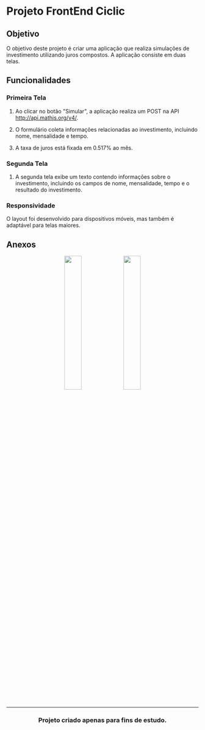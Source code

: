 # Projeto FrontEnd Ciclic

## Objetivo

O objetivo deste projeto é criar uma aplicação que realiza simulações de investimento utilizando juros compostos. A aplicação consiste em duas telas.

## Funcionalidades

### Primeira Tela

1. Ao clicar no botão "Simular", a aplicação realiza um POST na API http://api.mathjs.org/v4/.

2. O formulário coleta informações relacionadas ao investimento, incluindo nome, mensalidade e tempo.

3. A taxa de juros está fixada em 0.517% ao mês.

### Segunda Tela

1. A segunda tela exibe um texto contendo informações sobre o investimento, incluindo os campos de nome, mensalidade, tempo e o resultado do investimento.

### Responsividade

O layout foi desenvolvido para dispositivos móveis, mas também é adaptável para telas maiores.

## Anexos 

<div align="center">
  <img src="https://github.com/CesarCaus/Projeto-Frontend-Omnisaude/assets/133895328/38a4af87-3d9e-42d2-936a-67e428e67725" width="30%">
   <img src="https://github.com/CesarCaus/Projeto-Frontend-Omnisaude/assets/133895328/ebc2c73b-39e5-4a89-ad8f-15ad45395acd" width="30%">
</div>

<hr>

<div align="center"><h3>Projeto criado apenas para fins de estudo.</h3></div>